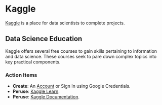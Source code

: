 # Kaggle

[Kaggle](https://www.kaggle.com/) is a place for data scientists to complete projects.


## Data Science Education

Kaggle offers several free courses to gain skills pertaining to information and data science.
These courses seek to pare down complex topics into key practical components.


### Action Items

* __Create__: An [Account](https://www.kaggle.com/) or Sign In using Google Credentials.
* __Peruse__: [Kaggle Learn](https://www.kaggle.com/learn/overview).
* __Peruse__: [Kaggle Documentation](https://www.kaggle.com/docs).


